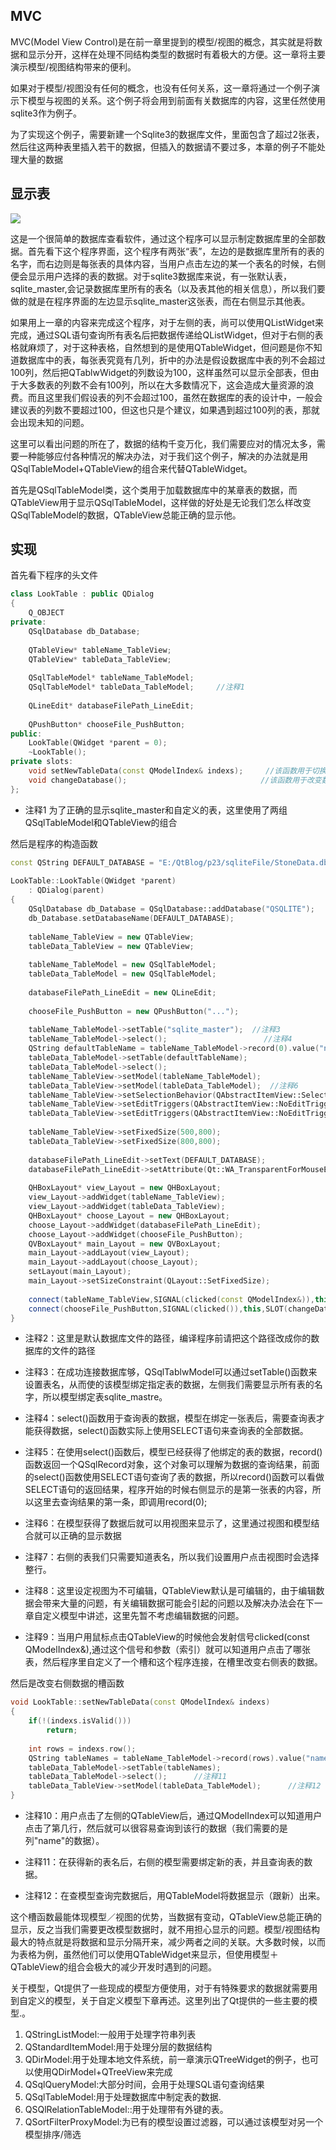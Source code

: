 ## MVC

MVC(Model View Control)是在前一章里提到的模型/视图的概念，其实就是将数据和显示分开，这样在处理不同结构类型的数据时有着极大的方便。这一章将主要演示模型/视图结构带来的便利。

如果对于模型/视图没有任何的概念，也没有任何关系，这一章将通过一个例子演示下模型与视图的关系。这个例子将会用到前面有关数据库的内容，这里任然使用sqlite3作为例子。

为了实现这个例子，需要新建一个Sqlite3的数据库文件，里面包含了超过2张表，然后往这两种表里插入若干的数据，但插入的数据请不要过多，本章的例子不能处理大量的数据

## 显示表

![](http://q2ed5th2b.bkt.clouddn.com/23-1.png)

这是一个很简单的数据库查看软件，通过这个程序可以显示制定数据库里的全部数据。首先看下这个程序界面，这个程序有两张“表”，左边的是数据库里所有的表的名字，而右边则是每张表的具体内容，当用户点击左边的某一个表名的时候，右侧便会显示用户选择的表的数据。对于sqlite3数据库来说，有一张默认表，sqlite_master,会记录数据库里所有的表名（以及表其他的相关信息），所以我们要做的就是在程序界面的左边显示sqlite_master这张表，而在右侧显示其他表。

如果用上一章的内容来完成这个程序，对于左侧的表，尚可以使用QListWidget来完成，通过SQL语句查询所有表名后把数据传递给QListWidget，但对于右侧的表格就麻烦了，对于这种表格，自然想到的是使用QTableWidget，但问题是你不知道数据库中的表，每张表究竟有几列，折中的办法是假设数据库中表的列不会超过100列，然后把QTablwWidget的列数设为100，这样虽然可以显示全部表，但由于大多数表的列数不会有100列，所以在大多数情况下，这会造成大量资源的浪费。而且这里我们假设表的列不会超过100，虽然在数据库的表的设计中，一般会建议表的列数不要超过100，但这也只是个建议，如果遇到超过100列的表，那就会出现未知的问题。

这里可以看出问题的所在了，数据的结构千变万化，我们需要应对的情况太多，需要一种能够应付各种情况的解决办法，对于我们这个例子，解决的办法就是用QSqlTableModel+QTableView的组合来代替QTableWidget。

首先是QSqlTableModel类，这个类用于加载数据库中的某章表的数据，而QTableView用于显示QSqlTableModel，这样做的好处是无论我们怎么样改变QSqlTableModel的数据，QTableView总能正确的显示他。

## 实现

首先看下程序的头文件
```c++
class LookTable : public QDialog
{
    Q_OBJECT
private:
    QSqlDatabase db_Database;
 
    QTableView* tableName_TableView;
    QTableView* tableData_TableView;
 
    QSqlTableModel* tableName_TableModel;
    QSqlTableModel* tableData_TableModel;     //注释1
 
    QLineEdit* databaseFilePath_LineEdit;
 
    QPushButton* chooseFile_PushButton;
public:
    LookTable(QWidget *parent = 0);
    ~LookTable();
private slots:
    void setNewTableData(const QModelIndex& indexs);　　　//该函数用于切换表
    void changeDatabase();　　　　　　　　　　　　　　　　　　//该函数用于改变数据库
};
```
+ 注释1 为了正确的显示sqlite_master和自定义的表，这里使用了两组QSqlTableModel和QTableView的组合

然后是程序的构造函数
```c++
const QString DEFAULT_DATABASE = "E:/QtBlog/p23/sqliteFile/StoneData.db";  //注释2
 
LookTable::LookTable(QWidget *parent)
    : QDialog(parent)
{
    QSqlDatabase db_Database = QSqlDatabase::addDatabase("QSQLITE");
    db_Database.setDatabaseName(DEFAULT_DATABASE);
 
    tableName_TableView = new QTableView;
    tableData_TableView = new QTableView;
 
    tableName_TableModel = new QSqlTableModel;
    tableData_TableModel = new QSqlTableModel;
 
    databaseFilePath_LineEdit = new QLineEdit;
 
    chooseFile_PushButton = new QPushButton("...");
 
    tableName_TableModel->setTable("sqlite_master");  //注释3
    tableName_TableModel->select();　　　　　　　　　　　　　//注释4
    QString defaultTableName = tableName_TableModel->record(0).value("name").toString();　//注释5
    tableData_TableModel->setTable(defaultTableName);
    tableData_TableModel->select();
    tableName_TableView->setModel(tableName_TableModel);
    tableData_TableView->setModel(tableData_TableModel);  //注释6
    tableName_TableView->setSelectionBehavior(QAbstractItemView::SelectRows);　//注释7
    tableName_TableView->setEditTriggers(QAbstractItemView::NoEditTriggers);
    tableData_TableView->setEditTriggers(QAbstractItemView::NoEditTriggers);　　//注释8
 
    tableName_TableView->setFixedSize(500,800);
    tableData_TableView->setFixedSize(800,800);
 
    databaseFilePath_LineEdit->setText(DEFAULT_DATABASE);
    databaseFilePath_LineEdit->setAttribute(Qt::WA_TransparentForMouseEvents);
 
    QHBoxLayout* view_Layout = new QHBoxLayout;
    view_Layout->addWidget(tableName_TableView);
    view_Layout->addWidget(tableData_TableView);
    QHBoxLayout* choose_Layout = new QHBoxLayout;
    choose_Layout->addWidget(databaseFilePath_LineEdit);
    choose_Layout->addWidget(chooseFile_PushButton);
    QVBoxLayout* main_Layout = new QVBoxLayout;
    main_Layout->addLayout(view_Layout);
    main_Layout->addLayout(choose_Layout);
    setLayout(main_Layout);
    main_Layout->setSizeConstraint(QLayout::SetFixedSize);
 
    connect(tableName_TableView,SIGNAL(clicked(const QModelIndex&)),this,SLOT(setNewTableData(const QModelIndex&)));            //注释9
    connect(chooseFile_PushButton,SIGNAL(clicked()),this,SLOT(changeDatabase()));
}
```
+ 注释2：这里是默认数据库文件的路径，编译程序前请把这个路径改成你的数据库的文件的路径

+ 注释3：在成功连接数据库够，QSqlTablwModel可以通过setTable()函数来设置表名，从而使的该模型绑定指定表的数据，左侧我们需要显示所有表的名字，所以模型绑定表sqlite_mastre。

+ 注释4：select()函数用于查询表的数据，模型在绑定一张表后，需要查询表才能获得数据，select()函数实际上使用SELECT语句来查询表的全部数据。

+ 注释5：在使用select()函数后，模型已经获得了他绑定的表的数据，record()函数返回一个QSqlRecord对象，这个对象可以理解为数据的查询结果，前面的select()函数使用SELECT语句查询了表的数据，所以record()函数可以看做SELECT语句的返回结果，程序开始的时候右侧显示的是第一张表的内容，所以这里去查询结果的第一条，即调用record(0);

+ 注释6：在模型获得了数据后就可以用视图来显示了，这里通过视图和模型结合就可以正确的显示数据

+ 注释7：右侧的表我们只需要知道表名，所以我们设置用户点击视图时会选择整行。

+ 注释8：这里设定视图为不可编辑，QTableView默认是可编辑的，由于编辑数据会带来大量的问题，有关编辑数据可能会引起的问题以及解决办法会在下一章自定义模型中讲述，这里先暂不考虑编辑数据的问题。

+ 注释9：当用户用鼠标点击QTableView的时候他会发射信号clicked(const QModelIndex&),通过这个信号和参数（索引）就可以知道用户点击了哪张表，然后程序里自定义了一个槽和这个程序连接，在槽里改变右侧表的数据。

然后是改变右侧数据的槽函数
```c++
void LookTable::setNewTableData(const QModelIndex& indexs)
{
    if(!(indexs.isValid()))
        return;
 
    int rows = indexs.row();
    QString tableNames = tableName_TableModel->record(rows).value("name").toString();  //注释10
    tableData_TableModel->setTable(tableNames);
    tableData_TableModel->select();      //注释11
    tableData_TableView->setModel(tableData_TableModel);      //注释12
}
```
+ 注释10：用户点击了左侧的QTableView后，通过QModelIndex可以知道用户点击了第几行，然后就可以很容易查询到该行的数据（我们需要的是列"name"的数据）。

+ 注释11：在获得新的表名后，右侧的模型需要绑定新的表，并且查询表的数据。

+ 注释12：在查模型查询完数据后，用QTableModel将数据显示（跟新）出来。

这个槽函数最能体现模型／视图的优势，当数据有变动，QTableView总能正确的显示，反之当我们需要更改模型数据时，就不用担心显示的问题。模型/视图结构最大的特点就是将数据和显示分隔开来，减少两者之间的关联。大多数时候，以而为表格为例，虽然他们可以使用QTableWidget来显示，但使用模型＋QTableView的组合会极大的减少开发时遇到的问题。

关于模型，Qt提供了一些现成的模型方便使用，对于有特殊要求的数据就需要用到自定义的模型，关于自定义模型下章再述。这里列出了Qt提供的一些主要的模型.。

1. QStringListModel:一般用于处理字符串列表
2. QStandardItemModel:用于处理分层的数据结构
3. QDirModel:用于处理本地文件系统，前一章演示QTreeWidget的例子，也可以使用QDirModel+QTreeView来完成
4. QSqlQueryModel:大部分时间，会用于处理SQL语句查询结果
5. QSqlTableModel:用于处理数据库中制定表的数据.
6. QSQlRelationTableModel::用于处理带有外键的表。
7. QSortFilterProxyModel:为已有的模型设置过滤器，可以通过该模型对另一个模型排序/筛选
